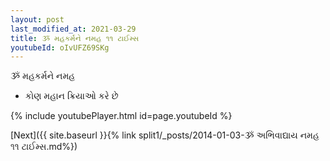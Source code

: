 ```yaml
---
layout: post
last_modified_at: 2021-03-29
title: ૐ મહકર્મને નમહ ૧૧ ટાઈમ્સ
youtubeId: oIvUFZ69SKg
---
```

 
 
 ૐ મહકર્મને નમહ  
 
 -  કોણ મહાન ક્રિયાઓ કરે છે 
 
  
 
  
 
 
 
 
 
 


{% include youtubePlayer.html id=page.youtubeId %}
 
[Next]({{ site.baseurl }}{% link  split1/_posts/2014-01-03-ૐ અભિવાદ્યાય નમહ ૧૧ ટાઈમ્સ.md%})
 
